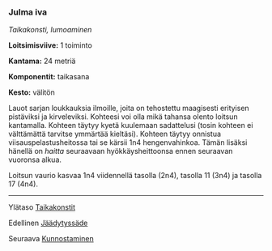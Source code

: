 ### Julma iva

*Taikakonsti, lumoaminen*

**Loitsimisviive:** 1 toiminto

**Kantama:** 24 metriä

**Komponentit:** taikasana

**Kesto:** välitön

Lauot sarjan loukkauksia ilmoille, joita on tehostettu maagisesti erityisen pistäviksi ja kirveleviksi. Kohteesi voi olla mikä tahansa olento loitsun kantamalla. Kohteen täytyy kyetä kuulemaan sadattelusi (tosin kohteen ei välttämättä tarvitse ymmärtää kieltäsi). Kohteen täytyy onnistua viisauspelastusheitossa tai se kärsii 1n4 hengenvahinkoa. Tämän lisäksi hänellä on *haitta* seuraavaan hyökkäysheittoonsa ennen seuraavan vuoronsa alkua.

Loitsun vaurio kasvaa 1n4 viidennellä tasolla (2n4), tasolla 11 (3n4) ja tasolla 17 (4n4).

----

Ylätaso [Taikakonstit](0_piirin_taikakonstit.md)

Edellinen [Jäädytyssäde](Jäädytyssäde.md)

Seuraava [Kunnostaminen](Kunnostaminen.md)